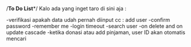 /****To Do List*****/
Kalo ada yang inget taro di sini aja :

-verifikasi apakah data udah pernah diinput cc : add user
-confirm password
-remember me
-login timeout
-search user
-on delete and on update cascade
-ketika donasi atau add pinjaman, user ID akan otomatis mencari